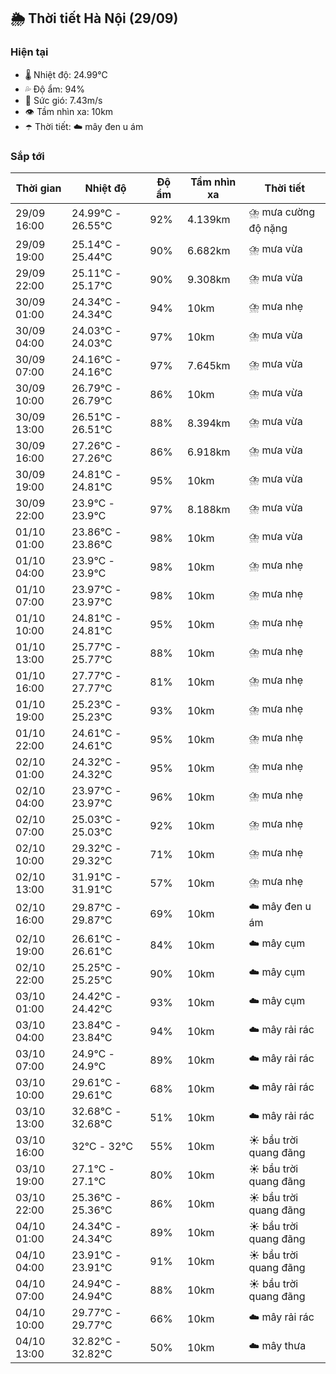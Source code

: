 ## 🌦️ Thời tiết Hà Nội (29/09)

### Hiện tại

- 🌡️ Nhiệt độ: 24.99℃
- 💦 Độ ẩm: 94%
- 💨 Sức gió: 7.43m/s
- 👁️ Tầm nhìn xa: 10km
- ☂️ Thời tiết: ☁️ mây đen u ám

### Sắp tới

| Thời gian | Nhiệt độ | Độ ẩm | Tầm nhìn xa | Thời tiết |
| --- | --- | --- | --- | --- |
| 29/09 16:00 | 24.99℃ - 26.55℃ | 92% | 4.139km | ⛈️ mưa cường độ nặng |
| 29/09 19:00 | 25.14℃ - 25.44℃ | 90% | 6.682km | ⛈️ mưa vừa |
| 29/09 22:00 | 25.11℃ - 25.17℃ | 90% | 9.308km | ⛈️ mưa vừa |
| 30/09 01:00 | 24.34℃ - 24.34℃ | 94% | 10km | ⛈️ mưa nhẹ |
| 30/09 04:00 | 24.03℃ - 24.03℃ | 97% | 10km | ⛈️ mưa vừa |
| 30/09 07:00 | 24.16℃ - 24.16℃ | 97% | 7.645km | ⛈️ mưa vừa |
| 30/09 10:00 | 26.79℃ - 26.79℃ | 86% | 10km | ⛈️ mưa vừa |
| 30/09 13:00 | 26.51℃ - 26.51℃ | 88% | 8.394km | ⛈️ mưa vừa |
| 30/09 16:00 | 27.26℃ - 27.26℃ | 86% | 6.918km | ⛈️ mưa vừa |
| 30/09 19:00 | 24.81℃ - 24.81℃ | 95% | 10km | ⛈️ mưa vừa |
| 30/09 22:00 | 23.9℃ - 23.9℃ | 97% | 8.188km | ⛈️ mưa vừa |
| 01/10 01:00 | 23.86℃ - 23.86℃ | 98% | 10km | ⛈️ mưa vừa |
| 01/10 04:00 | 23.9℃ - 23.9℃ | 98% | 10km | ⛈️ mưa nhẹ |
| 01/10 07:00 | 23.97℃ - 23.97℃ | 98% | 10km | ⛈️ mưa nhẹ |
| 01/10 10:00 | 24.81℃ - 24.81℃ | 95% | 10km | ⛈️ mưa nhẹ |
| 01/10 13:00 | 25.77℃ - 25.77℃ | 88% | 10km | ⛈️ mưa nhẹ |
| 01/10 16:00 | 27.77℃ - 27.77℃ | 81% | 10km | ⛈️ mưa nhẹ |
| 01/10 19:00 | 25.23℃ - 25.23℃ | 93% | 10km | ⛈️ mưa nhẹ |
| 01/10 22:00 | 24.61℃ - 24.61℃ | 95% | 10km | ⛈️ mưa nhẹ |
| 02/10 01:00 | 24.32℃ - 24.32℃ | 95% | 10km | ⛈️ mưa nhẹ |
| 02/10 04:00 | 23.97℃ - 23.97℃ | 96% | 10km | ⛈️ mưa nhẹ |
| 02/10 07:00 | 25.03℃ - 25.03℃ | 92% | 10km | ⛈️ mưa nhẹ |
| 02/10 10:00 | 29.32℃ - 29.32℃ | 71% | 10km | ⛈️ mưa nhẹ |
| 02/10 13:00 | 31.91℃ - 31.91℃ | 57% | 10km | ⛈️ mưa nhẹ |
| 02/10 16:00 | 29.87℃ - 29.87℃ | 69% | 10km | ☁️ mây đen u ám |
| 02/10 19:00 | 26.61℃ - 26.61℃ | 84% | 10km | ☁️ mây cụm |
| 02/10 22:00 | 25.25℃ - 25.25℃ | 90% | 10km | ☁️ mây cụm |
| 03/10 01:00 | 24.42℃ - 24.42℃ | 93% | 10km | ☁️ mây cụm |
| 03/10 04:00 | 23.84℃ - 23.84℃ | 94% | 10km | ☁️ mây rải rác |
| 03/10 07:00 | 24.9℃ - 24.9℃ | 89% | 10km | ☁️ mây rải rác |
| 03/10 10:00 | 29.61℃ - 29.61℃ | 68% | 10km | ☁️ mây rải rác |
| 03/10 13:00 | 32.68℃ - 32.68℃ | 51% | 10km | ☁️ mây rải rác |
| 03/10 16:00 | 32℃ - 32℃ | 55% | 10km | ☀️ bầu trời quang đãng |
| 03/10 19:00 | 27.1℃ - 27.1℃ | 80% | 10km | ☀️ bầu trời quang đãng |
| 03/10 22:00 | 25.36℃ - 25.36℃ | 86% | 10km | ☀️ bầu trời quang đãng |
| 04/10 01:00 | 24.34℃ - 24.34℃ | 89% | 10km | ☀️ bầu trời quang đãng |
| 04/10 04:00 | 23.91℃ - 23.91℃ | 91% | 10km | ☀️ bầu trời quang đãng |
| 04/10 07:00 | 24.94℃ - 24.94℃ | 88% | 10km | ☀️ bầu trời quang đãng |
| 04/10 10:00 | 29.77℃ - 29.77℃ | 66% | 10km | ☁️ mây rải rác |
| 04/10 13:00 | 32.82℃ - 32.82℃ | 50% | 10km | ☁️ mây thưa |
